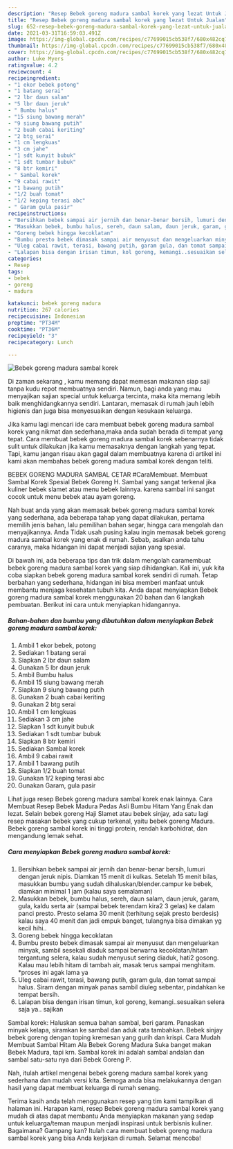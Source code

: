 ```yaml
---
description: "Resep Bebek goreng madura sambal korek yang lezat Untuk Jualan"
title: "Resep Bebek goreng madura sambal korek yang lezat Untuk Jualan"
slug: 652-resep-bebek-goreng-madura-sambal-korek-yang-lezat-untuk-jualan
date: 2021-03-31T16:59:03.491Z
image: https://img-global.cpcdn.com/recipes/c77699015cb538f7/680x482cq70/bebek-goreng-madura-sambal-korek-foto-resep-utama.jpg
thumbnail: https://img-global.cpcdn.com/recipes/c77699015cb538f7/680x482cq70/bebek-goreng-madura-sambal-korek-foto-resep-utama.jpg
cover: https://img-global.cpcdn.com/recipes/c77699015cb538f7/680x482cq70/bebek-goreng-madura-sambal-korek-foto-resep-utama.jpg
author: Luke Myers
ratingvalue: 4.2
reviewcount: 4
recipeingredient:
- "1 ekor bebek potong"
- "1 batang serai"
- "2 lbr daun salam"
- "5 lbr daun jeruk"
- " Bumbu halus"
- "15 siung bawang merah"
- "9 siung bawang putih"
- "2 buah cabai keriting"
- "2 btg serai"
- "1 cm lengkuas"
- "3 cm jahe"
- "1 sdt kunyit bubuk"
- "1 sdt tumbar bubuk"
- "8 btr kemiri"
- " Sambal korek"
- "9 cabai rawit"
- "1 bawang putih"
- "1/2 buah tomat"
- "1/2 keping terasi abc"
- " Garam gula pasir"
recipeinstructions:
- "Bersihkan bebek sampai air jernih dan benar-benar bersih, lumuri dengan jeruk nipis. Diamkan 15 menit di kulkas. Setelah 15 menit bilas, masukkan bumbu yang sudah dihaluskan/blender.campur ke bebek, diamkan minimal 1 jam (kalau saya semalaman)"
- "Masukkan bebek, bumbu halus, sereh, daun salam, daun jeruk, garam, gula, kaldu serta air (sampai bebek terendam kira2 3 gelas) ke dalam panci presto. Presto selama 30 menit (terhitung sejak presto berdesis) kalau saya 40 menit dan jadi empuk banget, tulangnya bisa dimakan yg kecil hihi.."
- "Goreng bebek hingga kecoklatan"
- "Bumbu presto bebek dimasak sampai air menyusut dan mengeluarkan minyak, sambil sesekali diaduk sampai berwarna kecoklatan/hitam tergantung selera, kalau sudah menyusut sering diaduk, hati2 gosong. Kalau mau lebih hitam di tambah air, masak terus sampai menghitam. *proses ini agak lama ya"
- "Uleg cabai rawit, terasi, bawang putih, garam gula, dan tomat sampai halus. Siram dengan minyak panas sambil diuleg sebentar, pindahkan ke tempat bersih."
- "Lalapan bisa dengan irisan timun, kol goreng, kemangi..sesuaikan selera saja ya.. sajikan"
categories:
- Resep
tags:
- bebek
- goreng
- madura

katakunci: bebek goreng madura 
nutrition: 267 calories
recipecuisine: Indonesian
preptime: "PT34M"
cooktime: "PT36M"
recipeyield: "3"
recipecategory: Lunch

---
```



![Bebek goreng madura sambal korek](https://img-global.cpcdn.com/recipes/c77699015cb538f7/680x482cq70/bebek-goreng-madura-sambal-korek-foto-resep-utama.jpg)

Di zaman  sekarang , kamu memang dapat memesan makanan siap saji tanpa kudu repot membuatnya sendiri. Namun, bagi anda yang mau menyajikan sajian special untuk keluarga tercinta, maka kita memang lebih baik menghidangkannya sendiri. Lantaran, memasak di rumah jauh lebih higienis dan juga bisa menyesuaikan dengan kesukaan keluarga.

Jika kamu lagi mencari ide cara membuat bebek goreng madura sambal korek yang nikmat dan sederhana,maka anda sudah berada di tempat yang tepat. Cara membuat bebek goreng madura sambal korek  sebenarnya tidak sulit untuk dilakukan jika kamu memasaknya dengan langkah yang tepat. Tapi, kamu jangan risau akan gagal dalam membuatnya 
karena di artikel ini kami akan membahas bebek goreng madura sambal korek dengan teliti.  

BEBEK GORENG MADURA SAMBAL CETAR #CaraMembuat. Membuat Sambal Korek Spesial Bebek Goreng H. Sambal yang sangat terkenal jika kuliner bebek slamet atau menu bebek lainnya. karena sambal ini sangat cocok untuk menu bebek atau ayam goreng.

Nah buat anda yang akan memasak bebek goreng madura sambal korek yang sederhana, ada beberapa tahap yang dapat dilakukan, pertama memilih jenis bahan, lalu pemilihan bahan segar, hingga cara mengolah dan menyajikannya. Anda Tidak usah pusing kalau ingin memasak bebek goreng madura sambal korek yang enak di rumah. Sebab, asalkan anda  tahu caranya, maka hidangan ini dapat menjadi sajian yang spesial.

Di bawah ini, ada beberapa tips dan trik dalam mengolah caramembuat bebek goreng madura sambal korek yang siap dihidangkan. Kali ini, yuk kita coba siapkan bebek goreng madura sambal korek sendiri di rumah. Tetap berbahan yang sederhana, hidangan ini bisa memberi manfaat untuk membantu menjaga kesehatan tubuh kita. Anda dapat menyiapkan Bebek goreng madura sambal korek menggunakan 20 bahan dan 6 langkah pembuatan. Berikut ini cara untuk menyiapkan hidangannya.

<!--inarticleads1-->

##### Bahan-bahan dan bumbu yang dibutuhkan dalam menyiapkan Bebek goreng madura sambal korek:

1. Ambil 1 ekor bebek, potong
1. Sediakan 1 batang serai
1. Siapkan 2 lbr daun salam
1. Gunakan 5 lbr daun jeruk
1. Ambil  Bumbu halus
1. Ambil 15 siung bawang merah
1. Siapkan 9 siung bawang putih
1. Gunakan 2 buah cabai keriting
1. Gunakan 2 btg serai
1. Ambil 1 cm lengkuas
1. Sediakan 3 cm jahe
1. Siapkan 1 sdt kunyit bubuk
1. Sediakan 1 sdt tumbar bubuk
1. Siapkan 8 btr kemiri
1. Sediakan  Sambal korek
1. Ambil 9 cabai rawit
1. Ambil 1 bawang putih
1. Siapkan 1/2 buah tomat
1. Gunakan 1/2 keping terasi abc
1. Gunakan  Garam, gula pasir


Lihat juga resep Bebek goreng madura sambal korek enak lainnya. Cara Membuat Resep Bebek Madura Pedas Asli Bumbu Hitam Yang Enak dan lezat. Selain bebek goreng Haji Slamet atau bebek sinjay, ada satu lagi resep masakan bebek yang cukup terkenal, yaitu bebek goreng Madura. Bebek goreng sambal korek ini tinggi protein, rendah karbohidrat, dan mengandung lemak sehat. 

<!--inarticleads2-->

##### Cara menyiapkan Bebek goreng madura sambal korek:

1. Bersihkan bebek sampai air jernih dan benar-benar bersih, lumuri dengan jeruk nipis. Diamkan 15 menit di kulkas. Setelah 15 menit bilas, masukkan bumbu yang sudah dihaluskan/blender.campur ke bebek, diamkan minimal 1 jam (kalau saya semalaman)
1. Masukkan bebek, bumbu halus, sereh, daun salam, daun jeruk, garam, gula, kaldu serta air (sampai bebek terendam kira2 3 gelas) ke dalam panci presto. Presto selama 30 menit (terhitung sejak presto berdesis) kalau saya 40 menit dan jadi empuk banget, tulangnya bisa dimakan yg kecil hihi..
1. Goreng bebek hingga kecoklatan
1. Bumbu presto bebek dimasak sampai air menyusut dan mengeluarkan minyak, sambil sesekali diaduk sampai berwarna kecoklatan/hitam tergantung selera, kalau sudah menyusut sering diaduk, hati2 gosong. Kalau mau lebih hitam di tambah air, masak terus sampai menghitam. *proses ini agak lama ya
1. Uleg cabai rawit, terasi, bawang putih, garam gula, dan tomat sampai halus. Siram dengan minyak panas sambil diuleg sebentar, pindahkan ke tempat bersih.
1. Lalapan bisa dengan irisan timun, kol goreng, kemangi..sesuaikan selera saja ya.. sajikan


Sambal korek: Haluskan semua bahan sambal, beri garam. Panaskan minyak kelapa, siramkan ke sambal dan aduk rata tambahkan. Bebek sinjay bebek goreng dengan toping kremesan yang gurih dan krispi. Cara Mudah Membuat Sambal Hitam Ala Bebek Goreng Madura Suka banget makan Bebek Madura, tapi krn. Sambal korek ini adalah sambal andalan dan sambal satu-satu nya dari Bebek Goreng P. 

Nah, itulah artikel mengenai  bebek goreng madura sambal korek  yang sederhana dan mudah versi kita. Semoga anda bisa melakukannya dengan hasil yang dapat membuat keluarga di rumah senang. 

Terima kasih anda telah menggunakan resep yang tim kami tampilkan di halaman ini. Harapan kami, resep  Bebek goreng madura sambal korek yang mudah di atas dapat membantu Anda menyiapkan makanan yang sedap untuk keluarga/teman maupun menjadi inspirasi untuk berbisnis kuliner. Bagaimana? Gampang kan? Itulah cara membuat bebek goreng madura sambal korek yang bisa Anda kerjakan di rumah. Selamat mencoba!

